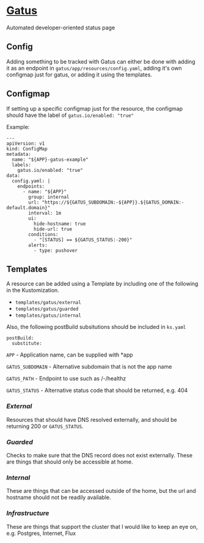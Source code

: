 # [Gatus](https://github.com/TwiN/gatus)

Automated developer-oriented status page

## Config

Adding something to be tracked with Gatus can either be done with adding it as an endpoint in `gatus/app/resources/config.yaml`, adding it's own configmap just for gatus, or adding it using the templates.

## Configmap

If setting up a specific configmap just for the resource, the configmap should have the label of `gatus.io/enabled: "true"`

Example:
```
---
apiVersion: v1
kind: ConfigMap
metadata:
  name: "${APP}-gatus-example"
  labels:
    gatus.io/enabled: "true"
data:
  config.yaml: |
    endpoints:
      - name: "${APP}"
        group: internal
        url: "https://${GATUS_SUBDOMAIN:-${APP}}.${GATUS_DOMAIN:-default.domain}"
        interval: 1m
        ui:
          hide-hostname: true
          hide-url: true
        conditions:
          - "[STATUS] == ${GATUS_STATUS:-200}"
        alerts:
          - type: pushover
```

## Templates

A resource can be added using a Template by including one of the following in the Kustomization.

- `templates/gatus/external`
- `templates/gatus/guarded`
- `templates/gatus/internal`

Also, the following postBuild subsitutions should be included in `ks.yaml`

```
postBuild:
  substitute:
```

`APP` - Application name, can be supplied with *app

`GATUS_SUBDOMAIN` - Alternative subdomain that is not the app name

`GATUS_PATH` - Endpoint to use such as /-/healthz

`GATUS_STATUS` - Alternative status code that should be returned, e.g. 404

### _External_

Resources that should have DNS resolved externally, and should be returning 200 or `GATUS_STATUS`.

### _Guarded_

Checks to make sure that the DNS record does not exist externally. These are things that should only be accessible at home.

### _Internal_

These are things that can be accessed outside of the home, but the url and hostname should not be readily available.

### _Infrastructure_

These are things that support the cluster that I would like to keep an eye on, e.g. Postgres, Internet, Flux
